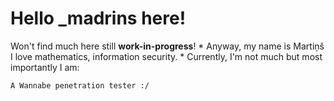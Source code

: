 # Hello _madrins here!
Won't find much here still **work-in-progress**!
*
Anyway, my name is Martiņš I love mathematics, information security.
*
Currently, I'm not much but most importantly I am:

`A Wannabe penetration tester :/`
